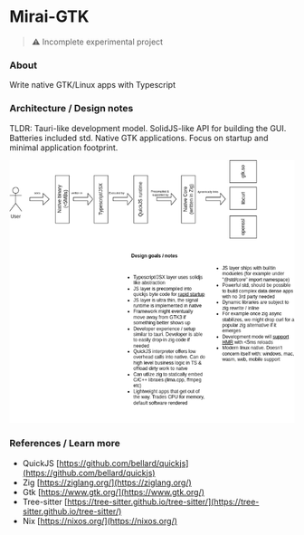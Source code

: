 # Mirai-GTK

> ⚠️ Incomplete experimental project

### About

Write native GTK/Linux apps with Typescript

### Architecture / Design notes

TLDR: Tauri-like development model. SolidJS-like API for building the GUI. Batteries included std. Native GTK applications. Focus on startup and minimal application footprint. 

![Image showcasing the architecture of the project](./architecture.drawio.png)

### References / Learn more

* QuickJS [https://github.com/bellard/quickjs](https://github.com/bellard/quickjs)
* Zig [https://ziglang.org/](https://ziglang.org/)
* Gtk [https://www.gtk.org/](https://www.gtk.org/)
* Tree-sitter [https://tree-sitter.github.io/tree-sitter/](https://tree-sitter.github.io/tree-sitter/)
* Nix [https://nixos.org/](https://nixos.org/)